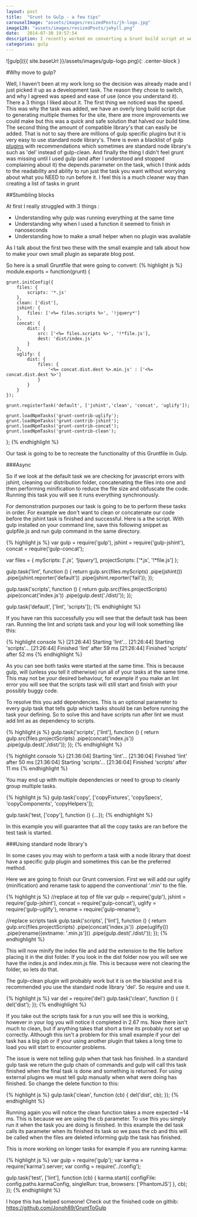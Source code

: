 ```yaml
---
layout: post
title:  "Grunt to Gulp - a few tips"
carouselImage: "assets/images/resizedPosts/jh-logo.jpg"
image128: "assets/images/resizedPosts/jekyll.png"
date:   2014-07-30 19:57:54
description: I recently worked on converting a Grunt build script at work to Gulp and here are some tips!
categories: gulp
---
```


![gulp]({{ site.baseUrl }}/assets/images/gulp-logo.png){: .center-block }

#Why move to gulp? 

Well, I haven't been at my work long so the decision was already made and I just picked it up as a development task. The reason they chose to switch, and why I agreed was speed and ease of use (once you understand it).
There a 3 things I liked about it. The first thing we noticed was the speed. 
This was why the task was added, we have an overly long build script due to generating multiple themes for the site, there are more improvements we could make but this was a quick and safe solution that halved our build time.
The second thing the amount of compatible library's that can easily be added. That is not to say there are millions of gulp specific plugins but it is very easy to use standard node library's. 
There is even a blacklist of gulp [plugins] with recommendations which sometimes are standard node library's such as 'del' instead of gulp-clean.
And finally the thing I didn't feel grunt was missing until I used gulp (and after I understood and stopped complaining about it) the depends parameter on the task, which I think adds to the readability and ability to run just the task you want without worrying about what you NEED to run before it.
I feel this is a much cleaner way than creating a list of tasks in grunt
 
##Stumbling blocks

At first I really struggled with 3 things :

* Understanding why gulp was running everything at the same time
* Understanding why when I used a function it seemed to finish in nanoseconds
* Understanding how to make a small helper when no plugin was available

As I talk about the first two these with the small example and talk about how to make your own small plugin as separate blog post.

So here is a small Gruntfile that were going to convert: 
{% highlight js %}
module.exports = function(grunt) {

    grunt.initConfig({
        files: {
            scripts: '*.js'
        },
        clean: ['dist'],
        jshint: {
            files: ['<%= files.scripts %>', '!jquery*']
        },
        concat: {
            dist: {
                src: ['<%= files.scripts %>', '!*file.js'],
                dest: 'dist/index.js'
            }
        },
        uglify: {
            dist: {
                files: {
                    '<%= concat.dist.dest %>.min.js' : ['<%= concat.dist.dest %>']
                }
            }
        }
    });

    grunt.registerTask('default', ['jshint','clean', 'concat', 'uglify']);

    grunt.loadNpmTasks('grunt-contrib-uglify');
    grunt.loadNpmTasks('grunt-contrib-jshint');
    grunt.loadNpmTasks('grunt-contrib-concat');
    grunt.loadNpmTasks('grunt-contrib-clean');
};
{% endhighlight %}

Our task is going to be to recreate the functionality of this Gruntfile in Gulp.

###Async

So if we look at the default task we are checking for javascript errors with jshint, cleaning our distribution folder, concatenating the files into one and then performing minification to reduce the file size and obfuscate the code. 
Running this task you will see it runs everything synchronously. 

For demonstration purposes our task is going to be to perform these tasks in order. For example we don't want to clean or concatenate our code before the jshint task is finished and successful.
 Here is a the script. With gulp installed on your command line, save this following snippet as gulpfile.js and run gulp command in the same directory. 

{% highlight js %}
var gulp = require('gulp'),
    jshint = require('gulp-jshint'),
    concat = require('gulp-concat');

var files = {
    myScripts: ['*.js', '!jquery*'],
    projectScripts: ['*.js', '!*file.js']
};

gulp.task('lint', function () {
    return gulp.src(files.myScripts)
        .pipe(jshint())
        .pipe(jshint.reporter('default'))
        .pipe(jshint.reporter('fail'));
});

gulp.task('scripts', function () {
    return gulp.src(files.projectScripts)
        .pipe(concat('index.js'))
        .pipe(gulp.dest('./dist/'));
});

gulp.task('default', ['lint', 'scripts']);
{% endhighlight %}

If you have ran this successfully you will see that the default task has been ran. Running the lint and scripts task and your log will look something like this:

{% highlight console %}
[21:26:44] Starting 'lint'...
[21:26:44] Starting 'scripts'...
[21:26:44] Finished 'lint' after 59 ms
[21:26:44] Finished 'scripts' after 52 ms
{% endhighlight %}


As you can see both tasks were started at the same time. This is because gulp, will (unless you tell it otherwise) run all of your tasks at the same time. 
This may not be your desired behaviour, for example if you make an lint error you will see that the scripts task will still start and finish with your possibly buggy code.
 
To resolve this you add dependencies. This is an optional parameter to every gulp task that tells gulp which tasks should be ran before running the task your defining. 
So to solve this and have scripts run after lint we must add lint as as dependency to scripts.

{% highlight js %}
gulp.task('scripts', ['lint'], function () {
    return gulp.src(files.projectScripts)
        .pipe(concat('index.js'))
        .pipe(gulp.dest('./dist/'));
});
{% endhighlight %}

{% highlight console %}
[21:36:04] Starting 'lint'...
[21:36:04] Finished 'lint' after 50 ms
[21:36:04] Starting 'scripts'...
[21:36:04] Finished 'scripts' after 11 ms
{% endhighlight %}

You may end up with multiple dependencies or need to group to cleanly group multiple tasks.

{% highlight js %}
gulp.task('copy', ['copyFixtures', 'copySpecs', 'copyComponents', 'copyHelpers']);

gulp.task('test, ['copy'], function () {...});
{% endhighlight %}

In this example you will guarantee that all the copy tasks are ran before the test task is started.

###Using standard node library's

In some cases you may wish to perform a task with a node library that doest have a specific gulp plugin and sometimes this can be the preferred method.

Here we are going to finish our Grunt conversion. First we will add our uglify (minification) and rename task to append the conventional '.min' to the file.

[plugins]: https://raw.githubusercontent.com/gulpjs/plugins/master/src/blackList.json

{% highlight js %}
//replace at top of file
var gulp = require('gulp'),
    jshint = require('gulp-jshint'),
    concat = require('gulp-concat'),
    uglify = require('gulp-uglify'),
    rename = require('gulp-rename');

//replace scripts task
gulp.task('scripts', ['lint'], function () {
    return gulp.src(files.projectScripts)
        .pipe(concat('index.js'))
        .pipe(uglify())
        .pipe(rename({extname: '.min.js'}))
        .pipe(gulp.dest('./dist/'));
});
{% endhighlight %}

This will now minify the index file and add the extension to the file before placing it in the dist folder. If you look in the dist folder now you will see we have the index.js and index.min.js file. 
This is because were not clearing the folder, so lets do that.

The gulp-clean plugin will probably work but it is on the blacklist and it is recommended you use the standard node library 'del'. So require and use it.

{% highlight js %}
var del = require('del')
gulp.task('clean', function () {
    del('dist');
});
{% endhighlight %}

If you take out the scripts task for a run you will see this is working, however in your log you will notice it completed in 2.67 ms. Now there isn't much to clean, but if anything takes that short a time its probably not set up correctly.
Although this isn't a problem for this small example if your del task has a big job or if your using another plugin that takes a long time to load you will start to encounter problems.

The issue is were not telling gulp when that task has finished. In a standard gulp task we return the gulp chain of commands and gulp will call this task finished when the final task is done and something is returned.
For using external plugins we must tell gulp manually when what were doing has finished. So change the delete function to this: 

{% highlight js %}
gulp.task('clean', function (cb) {
    del('dist', cb);
});
{% endhighlight %}

Running again you will notice the clean function takes a more expected ~14 ms. This is because we are using the cb parameter. To use this you simply run it when the task you are doing is finished.
 In this example the del task calls its parameter when its finished its task so we pass the cb and this will be called when the files are deleted informing gulp the task has finished.
 
 This is more working on longer tasks for example if you are running karma:
 
 {% highlight js %}
var gulp = require('gulp');
var karma = require('karma').server;
var config = require('../config');

gulp.task('test', ['lint'], function (cb) {
  karma.start({
    configFile: config.paths.karmaConfig,
    singleRun: true,
    browsers: ['PhantomJS']
  }, cb);
});
{% endhighlight %}


I hope this has helped someone! Check out the finished code on githib: https://github.com/Jonoh89/GruntToGulp

